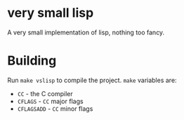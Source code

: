 # very small lisp

A very small implementation of lisp, nothing too fancy.

# Building

Run `make vslisp` to compile the project. `make` variables are:

- `CC` - the C compiler
- `CFLAGS` - `CC` major flags
- `CFLAGSADD` - `CC` minor flags